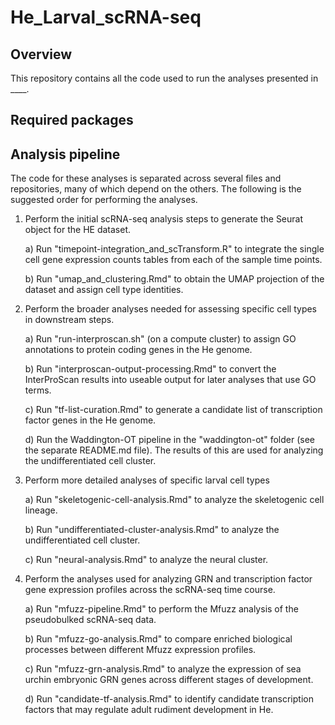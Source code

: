 # He_Larval_scRNA-seq

## Overview

This repository contains all the code used to run the analyses presented in ____.

## Required packages


## Analysis pipeline

The code for these analyses is separated across several files and repositories, many of which depend on the others. The following is the suggested order for performing the analyses.

1) Perform the initial scRNA-seq analysis steps to generate the Seurat object for the HE dataset.

    a) Run "timepoint-integration_and_scTransform.R" to integrate the single cell gene expression counts tables from each of the sample time points.
   
    b) Run "umap_and_clustering.Rmd" to obtain the UMAP projection of the dataset and assign cell type identities.

2) Perform the broader analyses needed for assessing specific cell types in downstream steps.

    a) Run "run-interproscan.sh" (on a compute cluster) to assign GO annotations to protein coding genes in the He genome.
   
    b) Run "interproscan-output-processing.Rmd" to convert the InterProScan results into useable output for later analyses that use GO terms.
   
    c) Run "tf-list-curation.Rmd" to generate a candidate list of transcription factor genes in the He genome.
   
    d) Run the Waddington-OT pipeline in the "waddington-ot" folder (see the separate README.md file). The results of this are used for analyzing the undifferentiated cell cluster.

3) Perform more detailed analyses of specific larval cell types

    a) Run "skeletogenic-cell-analysis.Rmd" to analyze the skeletogenic cell lineage.
   
    b) Run "undifferentiated-cluster-analysis.Rmd" to analyze the undifferentiated cell cluster.
   
    c) Run "neural-analysis.Rmd" to analyze the neural cluster.
   
4) Perform the analyses used for analyzing GRN and transcription factor gene expression profiles across the scRNA-seq time course.
   
    a) Run "mfuzz-pipeline.Rmd" to perform the Mfuzz analysis of the pseudobulked scRNA-seq data.
   
    b) Run "mfuzz-go-analysis.Rmd" to compare enriched biological processes between different Mfuzz expression profiles.
   
    c) Run "mfuzz-grn-analysis.Rmd" to analyze the expression of sea urchin embryonic GRN genes across different stages of development.
   
    d) Run "candidate-tf-analysis.Rmd" to identify candidate transcription factors that may regulate adult rudiment development in He.






